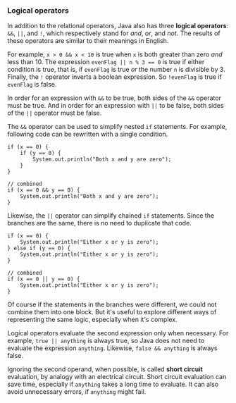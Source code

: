 ###  Logical operators



In addition to the relational operators, Java also has three **logical operators**: `&&`, `||`, and `!`, which respectively stand for *and*, *or*, and *not*.
The results of these operators are similar to their meanings in English.

For example, `x > 0 && x < 10` is true when `x` is both greater than zero *and* less than 10.
The expression `evenFlag || n % 3 == 0` is true if either condition is true, that is, if `evenFlag` is true *or* the number `n` is divisible by 3.
Finally, the `!` operator inverts a boolean expression.
So `!evenFlag` is true if `evenFlag` is false.

In order for an expression with `&&` to be true, both sides of the `&&` operator must be true.
And in order for an expression with `||` to be false, both sides of the `||` operator must be false.

The `&&` operator can be used to simplify nested `if` statements.
For example, following code can be rewritten with a single condition.

```code
if (x == 0) {
    if (y == 0) {
        System.out.println("Both x and y are zero");
    }
}
```

```code
// combined
if (x == 0 && y == 0) {
    System.out.println("Both x and y are zero");
}
```

Likewise, the `||` operator can simplify chained `if` statements.
Since the branches are the same, there is no need to duplicate that code.

```code
if (x == 0) {
    System.out.println("Either x or y is zero");
} else if (y == 0) {
    System.out.println("Either x or y is zero");
}
```

```code
// combined
if (x == 0 || y == 0) {
    System.out.println("Either x or y is zero");
}
```

Of course if the statements in the branches were different, we could not combine them into one block.
But it's useful to explore different ways of representing the same logic, especially when it's complex.


Logical operators evaluate the second expression only when necessary.
For example, `true || anything` is always true, so Java does not need to evaluate the expression `anything`.
Likewise, `false && anything` is always false.

Ignoring the second operand, when possible, is called **short circuit** evaluation, by analogy with an electrical circuit.
Short circuit evaluation can save time, especially if `anything` takes a long time to evaluate.
It can also avoid unnecessary errors, if `anything` might fail.